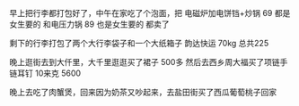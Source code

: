 早上把行李都打包好了，中午在家吃了个泡面，把
电磁炉加电饼铛+炒锅 69 都是女生要的
和电压力锅 89  也是女生要的 都卖了

剩下的行李打包了两个大行李袋子和一个大纸箱子
韵达快运 70kg 总共225

晚上逛街去到大仟里，大千里逛逛买了裙子 500多
然后去西乡周大福买了项链手链耳钉  10来克  5600

晚上去吃了肉蟹煲，回来因为奶茶又吵起来，去盐田街买了西瓜葡萄桃子回家
